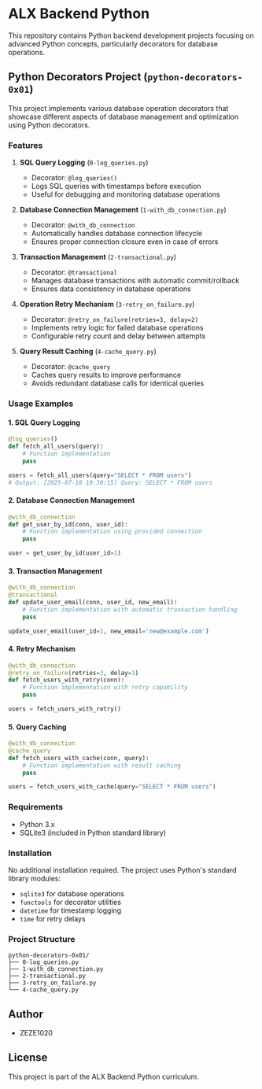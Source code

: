 # ALX Backend Python

This repository contains Python backend development projects focusing on advanced Python concepts, particularly decorators for database operations.

## Python Decorators Project (`python-decorators-0x01`)

This project implements various database operation decorators that showcase different aspects of database management and optimization using Python decorators.

### Features

1. **SQL Query Logging** (`0-log_queries.py`)
   - Decorator: `@log_queries()`
   - Logs SQL queries with timestamps before execution
   - Useful for debugging and monitoring database operations

2. **Database Connection Management** (`1-with_db_connection.py`)
   - Decorator: `@with_db_connection`
   - Automatically handles database connection lifecycle
   - Ensures proper connection closure even in case of errors

3. **Transaction Management** (`2-transactional.py`)
   - Decorator: `@transactional`
   - Manages database transactions with automatic commit/rollback
   - Ensures data consistency in database operations

4. **Operation Retry Mechanism** (`3-retry_on_failure.py`)
   - Decorator: `@retry_on_failure(retries=3, delay=2)`
   - Implements retry logic for failed database operations
   - Configurable retry count and delay between attempts

5. **Query Result Caching** (`4-cache_query.py`)
   - Decorator: `@cache_query`
   - Caches query results to improve performance
   - Avoids redundant database calls for identical queries

### Usage Examples

#### 1. SQL Query Logging
```python
@log_queries()
def fetch_all_users(query):
    # Function implementation
    pass

users = fetch_all_users(query="SELECT * FROM users")
# Output: [2025-07-18 10:30:15] Query: SELECT * FROM users
```

#### 2. Database Connection Management
```python
@with_db_connection
def get_user_by_id(conn, user_id):
    # Function implementation using provided connection
    pass

user = get_user_by_id(user_id=1)
```

#### 3. Transaction Management
```python
@with_db_connection
@transactional
def update_user_email(conn, user_id, new_email):
    # Function implementation with automatic transaction handling
    pass

update_user_email(user_id=1, new_email='new@example.com')
```

#### 4. Retry Mechanism
```python
@with_db_connection
@retry_on_failure(retries=3, delay=1)
def fetch_users_with_retry(conn):
    # Function implementation with retry capability
    pass

users = fetch_users_with_retry()
```

#### 5. Query Caching
```python
@with_db_connection
@cache_query
def fetch_users_with_cache(conn, query):
    # Function implementation with result caching
    pass

users = fetch_users_with_cache(query="SELECT * FROM users")
```

### Requirements
- Python 3.x
- SQLite3 (included in Python standard library)

### Installation
No additional installation required. The project uses Python's standard library modules:
- `sqlite3` for database operations
- `functools` for decorator utilities
- `datetime` for timestamp logging
- `time` for retry delays

### Project Structure
```
python-decorators-0x01/
├── 0-log_queries.py
├── 1-with_db_connection.py
├── 2-transactional.py
├── 3-retry_on_failure.py
└── 4-cache_query.py
```

## Author
- ZEZE1020

## License
This project is part of the ALX Backend Python curriculum.